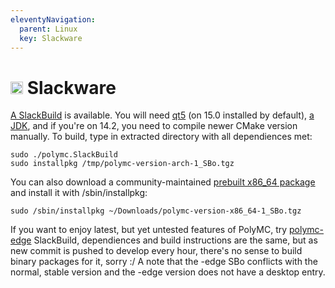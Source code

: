 ```yaml
---
eleventyNavigation:
  parent: Linux
  key: Slackware
--- 
```

# <img src="https://upload.wikimedia.org/wikipedia/commons/thumb/3/34/Slackware_logo.svg/256px-Slackware_logo.svg.png" height="20" /> Slackware

[A SlackBuild](https://codeberg.org/glowiak/SlackBuilds/src/branch/master/repository/polymc.md) is available. You will need [qt5](http://slackbuilds.org/repository/14.2/libraries/qt5/) (on 15.0 installed by default), [a JDK](https://codeberg.org/glowiak/SlackBuilds/src/branch/master/repository/adoptium-jdk8.md), and if you're on 14.2, you need to compile newer CMake version manually. To build, type in extracted directory with all dependiences met:

    sudo ./polymc.SlackBuild
    sudo installpkg /tmp/polymc-version-arch-1_SBo.tgz

You can also download a community-maintained [prebuilt x86_64 package](http://glowiak.github.io/file/polymc-latest-slackware) and install it with /sbin/installpkg:

    sudo /sbin/installpkg ~/Downloads/polymc-version-x86_64-1_SBo.tgz

If you want to enjoy latest, but yet untested features of PolyMC, try [polymc-edge](https://codeberg.org/glowiak/SlackBuilds/src/branch/master/repository/polymc-edge.md) SlackBuild, dependiences and build instructions are the same, but as new commit is pushed to develop every hour, there's no sense to build binary packages for it, sorry :/ A note that the -edge SBo conflicts with the normal, stable version and the -edge version does not have a desktop entry.
